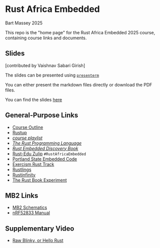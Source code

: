 # Rust Africa Embedded
Bart Massey 2025

This repo is the "home page" for the Rust Africa Embedded
2025 course, containing course links and documents.

## Slides

[contributed by Vaishnav Sabari Girish]

The slides can be presented using [`presenterm`](https://github.com/mfontanini/presenterm)

You can either present the markdown files directly or download the PDF files. 

You can find the slides [here](./slides/slides.md)

## General-Purpose Links

* [Course Outline](course-outline.md)
* [Rustup](https://rustup.rs)
* [*course playlist*](https://youtube.com/playlist?list=PLQhmgrhp2QzWPv9MPg-RXBVRWNixMCY3-&si=aXNFPztUOlBy4OhC)
* [*The Rust Programming Language*](https://doc.rust-lang.org/book/)
* [*Rust Embedded Discovery Book*](https://rust-embedded.github.io/discovery-mb2)
* [Rust-Edu Zulip](https://zulip.rust-edu.org) `#RustAfricaEmbedded`
* [Portland State Embedded Code](https://github.com/pdx-cs-rust-embedded)
* [Exercism Rust Track](https://exercism.org/tracks/rust)
* [Rustlings](https://rustlings.rust-lang.org/)
* [Rustinfinity](https://www.rustfinity.com/)
* [The Rust Book Experiment](https://rust-book.cs.brown.edu/)

## MB2 Links

* [MB2 Schematics](https://tech.microbit.org/hardware/schematic/)
* [nRF52833 Manual](https://docs.nordicsemi.com/bundle/ps_nrf52833/page/keyfeatures_html5.html)

## Supplementary Video

* [Raw Blinky, or Hello Rust](https://youtu.be/IjlbuPZTluU?si=JjsgiWSNBNZimEqD)
